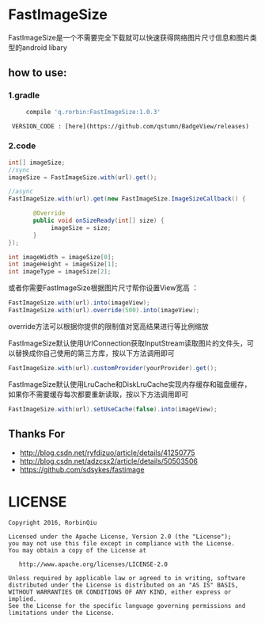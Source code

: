 # FastImageSize
FastImageSize是一个不需要完全下载就可以快速获得网络图片尺寸信息和图片类型的android libary
    
## how to use:
### 1.gradle
```groovy
     compile 'q.rorbin:FastImageSize:1.0.3'
```
     VERSION_CODE : [here](https://github.com/qstumn/BadgeView/releases)
### 2.code
```java
int[] imageSize;
//sync
imageSize = FastImageSize.with(url).get();

//async
FastImageSize.with(url).get(new FastImageSize.ImageSizeCallback() { 

       @Override   
       public void onSizeReady(int[] size) { 
            imageSize = size;
       }
});

int imageWidth = imageSize[0];
int imageHeight = imageSize[1];
int imageType = imageSize[2];
```

或者你需要FastImageSize根据图片尺寸帮你设置View宽高 ：

```java
FastImageSize.with(url).into(imageView);
FastImageSize.with(url).override(500).into(imageView);
```
override方法可以根据你提供的限制值对宽高结果进行等比例缩放


FastImageSize默认使用UrlConnection获取InputStream读取图片的文件头，可以替换成你自己使用的第三方库，按以下方法调用即可

```java
FastImageSize.with(url).customProvider(yourProvider).get();
```

FastImageSize默认使用LruCache和DiskLruCache实现内存缓存和磁盘缓存，如果你不需要缓存每次都要重新读取，按以下方法调用即可
```java
FastImageSize.with(url).setUseCache(false).into(imageView);
```

## Thanks For

* http://blog.csdn.net/ryfdizuo/article/details/41250775
* http://blog.csdn.net/adzcsx2/article/details/50503506
* https://github.com/sdsykes/fastimage

# LICENSE
```
Copyright 2016, RorbinQiu

Licensed under the Apache License, Version 2.0 (the "License");
you may not use this file except in compliance with the License.
You may obtain a copy of the License at

   http://www.apache.org/licenses/LICENSE-2.0

Unless required by applicable law or agreed to in writing, software
distributed under the License is distributed on an "AS IS" BASIS,
WITHOUT WARRANTIES OR CONDITIONS OF ANY KIND, either express or implied.
See the License for the specific language governing permissions and
limitations under the License.
```
